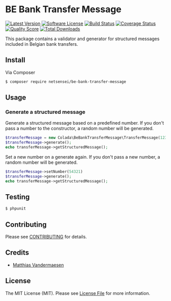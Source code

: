 # BE Bank Transfer Message

[![Latest Version](https://img.shields.io/github/release/thephpleague/:package_name.svg?style=flat-square)](https://github.com/thephpleague/:package_name/releases)
[![Software License](https://img.shields.io/badge/license-MIT-brightgreen.svg?style=flat-square)](LICENSE.md)
[![Build Status](https://img.shields.io/travis/thephpleague/:package_name/master.svg?style=flat-square)](https://travis-ci.org/thephpleague/:package_name)
[![Coverage Status](https://img.shields.io/scrutinizer/coverage/g/thephpleague/:package_name.svg?style=flat-square)](https://scrutinizer-ci.com/g/thephpleague/:package_name/code-structure)
[![Quality Score](https://img.shields.io/scrutinizer/g/thephpleague/:package_name.svg?style=flat-square)](https://scrutinizer-ci.com/g/thephpleague/:package_name)
[![Total Downloads](https://img.shields.io/packagist/dt/league/:package_name.svg?style=flat-square)](https://packagist.org/packages/league/:package_name)

This package contains a validator and generator for structured messages included in Belgian bank transfers.

## Install

Via Composer

``` bash
$ composer require netsensei/be-bank-transfer-message
```

## Usage

### Generate a structured message

Generate a structured message based on a predefined number. If you don't pass a number to the constructor, a random number will be generated.

``` php
$transferMessage = new Colada\BeBankTransferMessage\TransferMessage(12345);
$transferMessage->generate();
echo transferMessage->getStructuredMessage();
```

Set a new number on a generate again. If you don't pass a new number, a random number will be generated.

``` php
$transferMessage->setNumber(54321)
$transferMessage->generate();
echo transferMessage->getStructuredMessage();
```

## Testing

``` bash
$ phpunit
```

## Contributing

Please see [CONTRIBUTING](https://github.com/thephpleague/:package_name/blob/master/CONTRIBUTING.md) for details.

## Credits

- [Matthias Vandermaesen](https://github.com/netsensei)

## License

The MIT License (MIT). Please see [License File](LICENSE.md) for more information.
